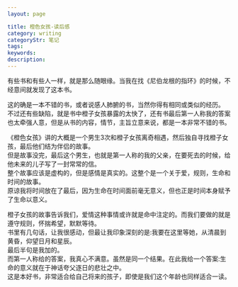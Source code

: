 ```yaml
---
layout: page

title: 橙色女孩-读后感
category: writing
categoryStr: 笔记
tags: 
keywords: 
description: 
---
```



有些书和有些人一样，就是那么随眼缘。当我在找《尼伯龙根的指环》的时候，不经意间就发现了这本书。


这的确是一本不错的书，或者说感人肺腑的书，当然你得有相同或类似的经历。  
不过还有些缺陷，就是书中橙子女孩暴露的太快了，还有书最后第一人称我的答案也太牵强人意，但是从书的内容，情节，主旨立意来说，都是一本非常不错的书。


《橙色女孩》讲的大概是一个男生3次和橙子女孩离奇相遇，然后独自寻找橙子女孩，最后他们结为伴侣的故事。  
但是故事没完，最后这个男生，也就是第一人称的我的父亲，在要死去的时候，给他未来的儿子写了一封常常的信。  
整个故事应该是虚构的，但是感情是真实的。这整个是一个关于爱，规则，生命和时间的故事。  
原谅我将时间放在了最后，因为生命在时间面前毫无意义，但也正是时间本身赋予了生命以意义。  


橙子女孩的故事告诉我们，爱情这种事情或许就是命中注定的。而我们要做的就是遵守规则，怀揣希望，默默等待。  
书里有几句话，让我很感动，但最让我印象深刻的是:我要在这里等她，从清晨到黄昏，仰望日月和星辰。  
最后半句是我加的。  
而第一人称给的答案，我真心不满意。虽然是同一个结果。在此我给一个答案:生命的意义就在于神话夸父逐日的悲壮之中。  
这是本好书，非常适合给自己将来的孩子，即使是我们这个年龄也同样适合一读。  
